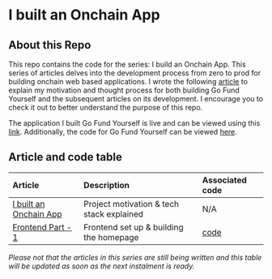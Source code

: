 # I built an Onchain App

## About this Repo

This repo contains the code for the series: I build an Onchain App. This series of articles delves into the development process from zero to prod for building onchain web based applications. I wrote the following [article](https://mirror.xyz/0x194541D1009d22f7aE586c3AAeF4273B5aA79596/tK4qux-P6dok6y1KG8ywoI65dlixwfZ4Tg8raPoAfRk) to explain my motivation and thought process for both building Go Fund Yourself and the subsequent articles on its development. I encourage you to check it out to better understand the purpose of this repo.

The application I built Go Fund Yourself is live and can be viewed using this [link](gofundyourself.cash). Additionally, the code for Go Fund Yourself can be viewed [here](https://github.com/MGM103/Go_Fund_Yourself).

## Article and code table

| Article                                                                                                                                                                                        | Description                               | Associated code                                                                 |
| :--------------------------------------------------------------------------------------------------------------------------------------------------------------------------------------------- | :---------------------------------------- | :------------------------------------------------------------------------------ |
| [I built an Onchain App](https://mirror.xyz/0x194541D1009d22f7aE586c3AAeF4273B5aA79596/tK4qux-P6dok6y1KG8ywoI65dlixwfZ4Tg8raPoAfRk?referrerAddress=0x194541D1009d22f7aE586c3AAeF4273B5aA79596) | Project motivation & tech stack explained | N/A                                                                             |
| [Frontend Part - 1](https://mirror.xyz/0x194541D1009d22f7aE586c3AAeF4273B5aA79596/-0HZmBqg9iOs8j2DMCtMQNdebDscg3SuBvoPfZmU098)                                                                 | Frontend set up & building the homepage   | [code](https://github.com/MGM103/svelte5-onchain-app/tree/main/frontend-part-1) |

_Please not that the articles in this series are still being written and this table will be updated as soon as the next instalment is ready._

